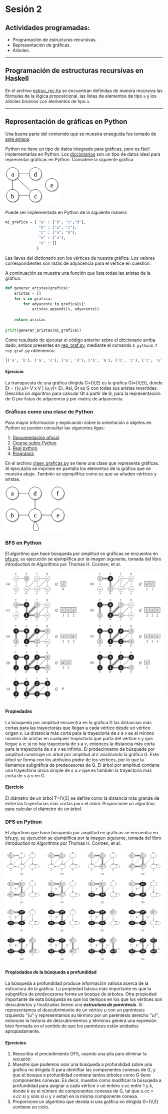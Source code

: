 # Sesión 2

## Actividades programadas:

* Programación de estructuras recursivas.
* Representación de gráficas.
* Árboles.

---

## Programación de estructuras recursivas en Haskell

En el archivo [estruc_rec.hs](https://github.com/nohernan/Matematicas_Discretas/blob/master/sesion02/estruc_rec.hs) se encuentran definidas de manera recursiva las fórmulas de la lógica proposicional, las listas de elementos de tipo `a` y los árboles binarios con elementos de tipo `a`.

---

## Representación de gráficas en Python

Una buena parte del contenido que se muestra enseguida fue tomado de [este enlace](https://www.python-course.eu/graphs_python.php).

Python no tiene un tipo de datos integrado para gráficas, pero es fácil implementarlas en Python. Los [diccionarios](https://www.python-course.eu/dictionaries.php) son un tipo de datos ideal para representar gráficas en Python. Considere la siguiente gráfica

![diagrama0](https://github.com/nohernan/Matematicas_Discretas/blob/master/sesion02/img/diagram0.png "Diagrama inicial")

Puede ser implementada en Python de la siguiente manera

```python
mi_grafica = { "a" : ["b", "c","d"],
               "b" : ["a", "c"],
               "c" : ["a", "b"],
               "d" : ["a"],
               "e" : []
              }
```
Las llaves del dictionario son los vértices de nuestra gráfica. Los valores correspondientes son listas de adyacencia para el vértice en cuestión.

A continuación se muestra una función que lista todas las aristas de la gráfica:

```python
def generar_aristas(grafica):
    aristas = []
    for v in grafica:
        for adyacente in grafica[v]:
            aristas.append((v, adyacente))

    return aristas

print(generar_aristas(mi_grafica))
```

Como resultado de ejecutar el código anterior sobre el diccionario arriba dado, ambos presentes en [rep_graf.py](https://github.com/nohernan/Matematicas_Discretas/blob/master/sesion02/rep_graf.py), mediante el comando `$ python3.7 rep_graf.py` obtenemos:

```python
[('a', 'b'), ('a', 'c'), ('a', 'd'), ('b', 'a'), ('b', 'c'), ('c', 'a'), ('c', 'b'), ('d', 'a')]
```

#### Ejercicio
La transpuesta de una gráfica dirigida G=(V,E) es la gráfica Gt=(V,Et), donde Et = {(_v_,_u_)<-V x V | (_u_,_v_)<-E}. Así, Gt es G con todas sus aristas revertidas. Describa un algoritmo para calcular Gt a partir de G, para la representación de G por listas de adjacencia y por matriz de adyacencia. 

### Gráficas como una clase de Python

Para mayor información y explicación sobre la orientación a objetos en _Python_ se pueden consultar las siguientes ligas:
1. [Documentación oficial](https://docs.python.org/3/tutorial/classes.html).
1. [Course sobre _Python_](https://www.python-course.eu/python3_object_oriented_programming.php).
1. [Real python](https://realpython.com/python3-object-oriented-programming/).
1. [Programiz](https://www.programiz.com/python-programming/object-oriented-programming).

En el archivo [clase_graficas.py](https://github.com/nohernan/Matematicas_Discretas/blob/master/sesion02/clase_graficas.py) se tiene una clase que representa gráficas. Al ejecutarla se imprime en pantalla los elementos de la gráfica que se muestra abajo. También se ejemplifica como es que se añaden vértices y aristas.

![diagrama1](https://github.com/nohernan/Matematicas_Discretas/blob/master/sesion02/img/diagram1.png "Diagrama Dos")


### BFS en Python
El algortimo que hace búsqueda por amplitud en gráficas se encuentra en [bfs.py](https://github.com/nohernan/Matematicas_Discretas/blob/master/sesion02/bfs.py), su ejecución se ejemplifica por la imagen siguiente, tomada del libro _Introduction to Algorithms_ por Thomas H. Cormen, et al.

![bfs](https://github.com/nohernan/Matematicas_Discretas/blob/master/sesion02/img/bfs.png "BFS")

#### Propiedades
La búsqueda por amplitud encuentra en la gráfica G las distancias más cortas para las trayectorias que llegan a cada vértice desde un vértice origen _s_. La distancia más corta para la trayectoria de _s_ a _v_ es el mínimo número de aristas en cualquier trayectoria que parta del vértice _s_ y que llegue a _v_; si no hay trayectoria de _s_ a _v_, entonces la distancia más corta para la trayectoria de _s_ a _v_ es infinito. El prodecimiento de búsqueda por amplitud construye un árbol por amplitud al ir analizando la gráfica G. Este árbol se forma con los atributos _padre_ de los vértices, por lo que la llamamos subgráfica de predecesores de G. El árbol por amplitud contiene una trayectoria única simple de _s_ a _v_ que es también la trayectoria más corta de _s_ a _v_ en G.

#### Ejercicio
El diámetro de un árbol T=(V,E) se define como la distancia más grande de entre las trayectorias más cortas para el árbol. Proporcione un algoritmo para calcular el diámetro de un árbol.


### DFS en Python
El algortimo que hace búsqueda por amplitud en gráficas se encuentra en [bfs.py](https://github.com/nohernan/Matematicas_Discretas/blob/master/sesion02/bfs.py), su ejecución se ejemplifica por la imagen siguiente, tomada del libro _Introduction to Algorithms_ por Thomas H. Cormen, et al.

![dfs](https://github.com/nohernan/Matematicas_Discretas/blob/master/sesion02/img/dfs.png "DFS")

#### Propiedades de la búsqueda a profundidad
La búsqueda a profundidad produce información valiosa acerca de la estructura de la gráfica. La propiedad básica más importante es que la subgráfica de predecesores forma un bosque de árboles. Otra propiedad importante de esta búsqueda es que los tiempos en los que los vértices son descubiertos y finalizados tienen una ***estructura de paréntesis***. Si representamos el descubrimiento de un vértice _u_ con un paréntesis izquierdo "_(u_" y representamos su término por un paréntesis derecho "_u)_", entonces la historia de descubrimientos y términos genera una expresión bien formada en el sentido de que los paréntesis están anidados apropiadamente.

#### Ejercicios
1. Reescriba el procedimiento DFS, usando una pila para eliminar la recusión.
1. Muestre que podemos usar una búsqueda a profundidad sobre una gráfica no dirigida G para identifiar las componentes conexas de G, y que el bosque a profundidad contiene tantos árboles como G tiene componentes conexas. Es decir, muestre como modificar la búsuqeda a profundidad para asignar a cada vértice _v_ un entero _v.cc_ entre 1 y _k_, donde _k_ es el número de componentes conexas de G, tal que _u.cc_ = _v.cc_ si y solo si _u_ y _v_ estań en la misma componente conexa.
1. Proporcione un algoritmo que decida si una gráfica no dirigida G=(V,E) contiene un ciclo. 
